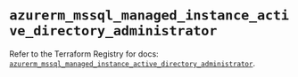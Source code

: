 # `azurerm_mssql_managed_instance_active_directory_administrator`

Refer to the Terraform Registry for docs: [`azurerm_mssql_managed_instance_active_directory_administrator`](https://registry.terraform.io/providers/hashicorp/azurerm/3.111.0/docs/resources/mssql_managed_instance_active_directory_administrator).
